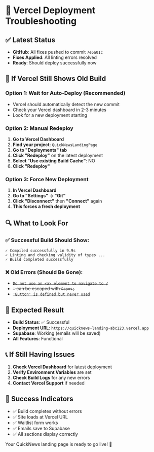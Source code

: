 # 🔧 Vercel Deployment Troubleshooting

## ✅ Latest Status
- **GitHub**: All fixes pushed to commit `7e5a01c`
- **Fixes Applied**: All linting errors resolved
- **Ready**: Should deploy successfully now

## 🚀 If Vercel Still Shows Old Build

### Option 1: Wait for Auto-Deploy (Recommended)
- Vercel should automatically detect the new commit
- Check your Vercel dashboard in 2-3 minutes
- Look for a new deployment starting

### Option 2: Manual Redeploy
1. **Go to Vercel Dashboard**
2. **Find your project**: `QuickNewsLandingPage`
3. **Go to "Deployments" tab**
4. **Click "Redeploy"** on the latest deployment
5. **Select "Use existing Build Cache"**: NO
6. **Click "Redeploy"**

### Option 3: Force New Deployment
1. **In Vercel Dashboard**
2. **Go to "Settings" → "Git"**
3. **Click "Disconnect"** then **"Connect"** again
4. **This forces a fresh deployment**

## 🔍 What to Look For

### ✅ Successful Build Should Show:
```
✓ Compiled successfully in 9.9s
✓ Linting and checking validity of types ...
✓ Build completed successfully
```

### ❌ Old Errors (Should Be Gone):
- ~~`Do not use an <a> element to navigate to /`~~
- ~~`'` can be escaped with `&apos;`~~
- ~~`'Button' is defined but never used`~~

## 🎯 Expected Result
- **Build Status**: ✅ Successful
- **Deployment URL**: `https://quicknews-landing-abc123.vercel.app`
- **Supabase**: Working (emails will be saved)
- **All Features**: Functional

## 📞 If Still Having Issues
1. **Check Vercel Dashboard** for latest deployment
2. **Verify Environment Variables** are set
3. **Check Build Logs** for any new errors
4. **Contact Vercel Support** if needed

## 🎉 Success Indicators
- ✅ Build completes without errors
- ✅ Site loads at Vercel URL
- ✅ Waitlist form works
- ✅ Emails save to Supabase
- ✅ All sections display correctly

Your QuickNews landing page is ready to go live! 🚀
